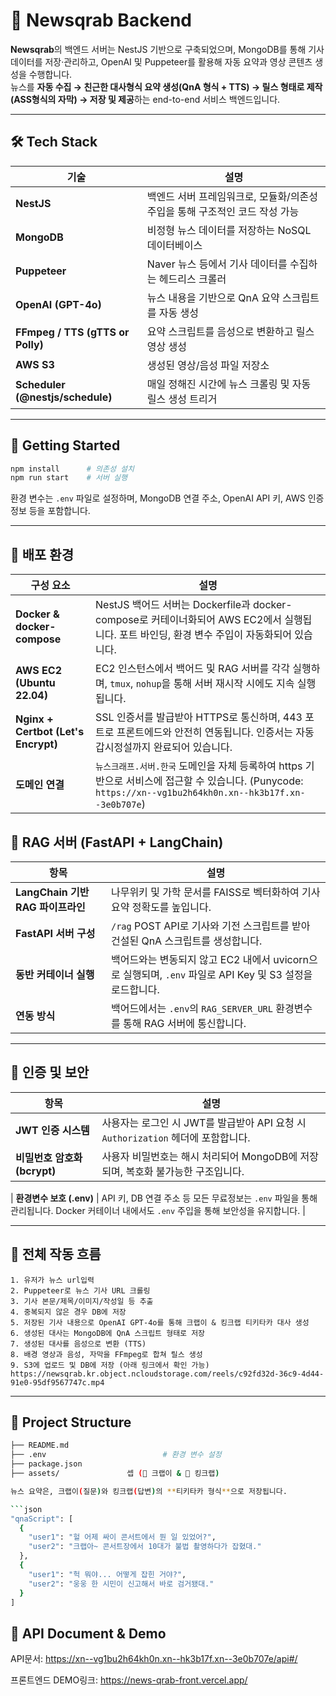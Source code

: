 # 📡 Newsqrab Backend

**Newsqrab**의 백엔드 서버는 NestJS 기반으로 구축되었으며, MongoDB를 통해 기사 데이터를 저장·관리하고, OpenAI 및 Puppeteer를 활용해 자동 요약과 영상 콘텐츠 생성을 수행합니다.  
뉴스를 **자동 수집 → 친근한 대사형식 요약 생성(QnA 형식 + TTS) → 릴스 형태로 제작 (ASS형식의 자막)  → 저장 및 제공**하는 end-to-end 서비스 백엔드입니다.

---

## 🛠️ Tech Stack

| 기술 | 설명 |
|------|------|
| **NestJS** | 백엔드 서버 프레임워크로, 모듈화/의존성 주입을 통해 구조적인 코드 작성 가능 |
| **MongoDB** | 비정형 뉴스 데이터를 저장하는 NoSQL 데이터베이스 |
| **Puppeteer** | Naver 뉴스 등에서 기사 데이터를 수집하는 헤드리스 크롤러 |
| **OpenAI (GPT-4o)** | 뉴스 내용을 기반으로 QnA 요약 스크립트를 자동 생성 |
| **FFmpeg / TTS (gTTS or Polly)** | 요약 스크립트를 음성으로 변환하고 릴스 영상 생성 |
| **AWS S3** | 생성된 영상/음성 파일 저장소 |
| **Scheduler (@nestjs/schedule)** | 매일 정해진 시간에 뉴스 크롤링 및 자동 릴스 생성 트리거 |

---

## 🚀 Getting Started

```bash
npm install      # 의존성 설치
npm run start    # 서버 실행
```

환경 변수는 `.env` 파일로 설정하며, MongoDB 연결 주소, OpenAI API 키, AWS 인증 정보 등을 포함합니다.

---

## 🔧 배포 환경

| 구성 요소                               | 설명                                                                                                                      |
| ----------------------------------- | ----------------------------------------------------------------------------------------------------------------------- |
| **Docker & docker-compose**         | NestJS 백어드 서버는 Dockerfile과 docker-compose로 커테이너화되어 AWS EC2에서 실행됩니다. 포트 바인딩, 환경 변수 주입이 자동화되어 있습니다.                       |
| **AWS EC2 (Ubuntu 22.04)**          | EC2 인스턴스에서 백어드 및 RAG 서버를 각각 실행하며, `tmux`, `nohup`을 통해 서버 재시작 시에도 지속 실행됩니다.                                              |
| **Nginx + Certbot (Let's Encrypt)** | SSL 인증서를 발급받아 HTTPS로 통신하며, 443 포트로 프론트에드와 안전히 연동됩니다. 인증서는 자동 갑시정설까지 완료되어 있습니다.                                          |
| **도메인 연결**                          | `뉴스크래프.서버.한국` 도메인을 자체 등록하여 https 기반으로 서비스에 접근할 수 있습니다. (Punycode: `https://xn--vg1bu2h64kh0n.xn--hk3b17f.xn--3e0b707e`) |

## 🤖 RAG 서버 (FastAPI + LangChain)

| 항목                         | 설명                                                                       |
| -------------------------- | ------------------------------------------------------------------------ |
| **LangChain 기반 RAG 파이프라인** | 나무위키 및 가학 문서를 FAISS로 벡터화하여 기사 요약 정확도를 높입니다.                              |
| **FastAPI 서버 구성**          | `/rag` POST API로 기사와 기전 스크립트를 받아 건설된 QnA 스크립트를 생성합니다.                    |
| **동반 커테이너 실행**             | 백어드와는 변동되지 않고 EC2 내에서 uvicorn으로 실행되며, `.env` 파일로 API Key 및 S3 설정을 로드합니다. |
| **연동 방식**                  | 백어드에서는 `.env`의 `RAG_SERVER_URL` 환경변수를 통해 RAG 서버에 통신합니다.                  |

---

## 🔐 인증 및 보안

| 항목                    | 설명                                                                                         |
| --------------------- | ------------------------------------------------------------------------------------------ |
| **JWT 인증 시스템**        | 사용자는 로그인 시 JWT를 발급받아 API 요청 시 `Authorization` 헤더에 포함합니다.                                   |
| **비밀번호 암호화 (bcrypt)** | 사용자 비밀번호는 해시 처리되어 MongoDB에 저장되며, 복호화 불가능한 구조입니다.                                           |

| **환경변수 보호 (.env)**    | API 키, DB 연결 주소 등 모든 무료정보는 `.env` 파일을 통해 관리됩니다. Docker 커테이너 내에서도 `.env` 주입을 통해 보안성을 유지합니다. |

---

## 🔄 전체 작동 흐름

```text
1. 유저가 뉴스 url입력
2. Puppeteer로 뉴스 기사 URL 크롤링
3. 기사 본문/제목/이미지/작성일 등 추출
4. 중복되지 않은 경우 DB에 저장
5. 저장된 기사 내용으로 OpenAI GPT-4o를 통해 크랩이 & 킹크랩 티키타카 대사 생성
6. 생성된 대사는 MongoDB에 QnA 스크립트 형태로 저장
7. 생성된 대사를 음성으로 변환 (TTS)
8. 배경 영상과 음성, 자막을 FFmpeg로 합쳐 릴스 생성
9. S3에 업로드 및 DB에 저장 (아래 링크에서 확인 가능)
https://newsqrab.kr.object.ncloudstorage.com/reels/c92fd32d-36c9-4d44-91e0-95df9567747c.mp4
```

---

## 📂 Project Structure

```bash
├── README.md
├── .env                          # 환경 변수 설정
├── package.json
├── assets/               셉 (👦 크랩이 & 👴 킹크랩)

뉴스 요약은, 크랩이(질문)와 킹크랩(답변)의 **티키타카 형식**으로 저장됩니다.

```json
"qnaScript": [
  {
    "user1": "헐 어제 싸이 콘서트에서 뭔 일 있었어?",
    "user2": "크랩아~ 콘서트장에서 10대가 불법 촬영하다가 잡혔대."
  },
  {
    "user1": "헉 뭐야... 어떻게 잡힌 거야?",
    "user2": "웅웅 한 시민이 신고해서 바로 검거됐대."
  }
]
```
## 👾 API Document & Demo
API문서: https://xn--vg1bu2h64kh0n.xn--hk3b17f.xn--3e0b707e/api#/

프론트엔드 DEMO링크: https://news-qrab-front.vercel.app/
